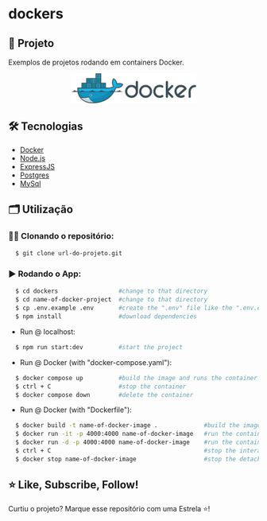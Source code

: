 # dockers

## 🚀 Projeto
Exemplos de projetos rodando em containers Docker.

<div align="center">
  <img width="50%" src="/github_assets/docker_logo.png" alt="docker logo"/>
</div>

## 🛠️ Tecnologias
- [Docker](https://www.docker.com)
- [Node.js](https://nodejs.org/en)
- [ExpressJS](https://expressjs.com)
- [Postgres](https://www.postgresql.org)
- [MySql](https://www.mysql.com)

## 🗂️ Utilização

### 🐑🐑 Clonando o repositório:

```bash
  $ git clone url-do-projeto.git
```

### ▶️ Rodando o App:

```bash
  $ cd dockers                 #change to that directory
  $ cd name-of-docker-project  #change to that directory
  $ cp .env.example .env       #create the ".env" file like the ".env.example" file
  $ npm install                #download dependencies
```

- Run @ localhost:
```bash
  $ npm run start:dev          #start the project
```

- Run @ Docker (with "docker-compose.yaml"):
```bash
  $ docker compose up          #build the image and runs the container
  $ ctrl + C                   #stop the container
  $ docker compose down        #delete the container
```

- Run @ Docker (with "Dockerfile"):
```bash
  $ docker build -t name-of-docker-image .             #build the image
  $ docker run -it -p 4000:4000 name-of-docker-image   #run the container - interactive
  $ docker run -d -p 4000:4000 name-of-docker-image    #run the container - detached
  $ ctrl + C                                           #stop the interactive container
  $ docker stop name-of-docker-image                   #stop the detached container
```

## ⭐ Like, Subscribe, Follow!
Curtiu o projeto? Marque esse repositório com uma Estrela ⭐!
